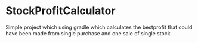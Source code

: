 # StockProfitCalculator
Simple project which using gradle which calculates the bestprofit that could have been made from single purchase and one sale of single stock.
